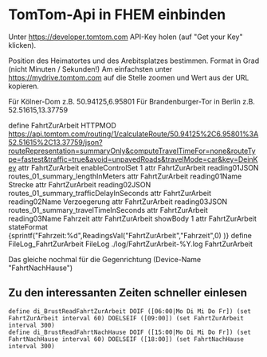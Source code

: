 # TomTom-Api in FHEM einbinden

Unter https://developer.tomtom.com API-Key holen (auf "Get your Key" klicken).

Position des Heimatortes und des Arebitsplatzes bestimmen. Format in Grad (nicht Minuten / Sekunden!)
Am einfachsten unter https://mydrive.tomtom.com auf die Stelle zoomen und Wert aus der URL kopieren.

Für Kölner-Dom z.B. 50.94125,6.95801
Für Brandenburger-Tor in Berlin z.B. 52.51615,13.37759

define FahrtZurArbeit HTTPMOD https://api.tomtom.com/routing/1/calculateRoute/50.94125%2C6.95801%3A52.51615%2C13.37759/json?routeRepresentation=summaryOnly&computeTravelTimeFor=none&routeType=fastest&traffic=true&avoid=unpavedRoads&travelMode=car&key=DeinKey
attr FahrtZurArbeit enableControlSet 1
attr FahrtZurArbeit reading01JSON routes_01_summary_lengthInMeters
attr FahrtZurArbeit reading01Name Strecke
attr FahrtZurArbeit reading02JSON routes_01_summary_trafficDelayInSeconds
attr FahrtZurArbeit reading02Name Verzoegerung
attr FahrtZurArbeit reading03JSON routes_01_summary_travelTimeInSeconds
attr FahrtZurArbeit reading03Name Fahrzeit
attr FahrtZurArbeit showBody 1
attr FahrtZurArbeit stateFormat {sprintf("Fahrzeit:%d",ReadingsVal("FahrtZurArbeit","Fahrzeit",0) )}
define FileLog_FahrtZurArbeit FileLog ./log/FahrtZurArbeit-%Y.log FahrtZurArbeit

Das gleiche nochmal für die Gegenrichtung (Device-Name "FahrtNachHause")

## Zu den interessanten Zeiten schneller einlesen

    define di_BrustReadFahrtZurArbeit DOIF ([06:00|Mo Di Mi Do Fr]) (set FahrtZurArbeit interval 60) DOELSEIF ([09:00]) (set FahrtZurArbeit interval 300)
    define di_BrustReadFahrtNachHause DOIF ([15:00|Mo Di Mi Do Fr]) (set FahrtNachHause interval 60) DOELSEIF ([18:00]) (set FahrtNachHause interval 300)
    
    
